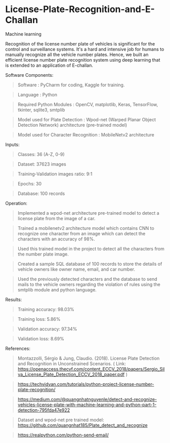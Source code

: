 # License-Plate-Recognition-and-E-Challan
Machine learning

Recognition of the license number plate of vehicles is significant for the control and surveillance systems. It's a hard and intensive job for humans to manually recognize all the vehicle number plates. Hence, we built an efficient license number plate recognition system using deep learning that is extended to an application of E-challan.

Software Components:

> Software : PyCharm for coding, Kaggle for training.

> Language : Python

> Required Python Modules : OpenCV, matplotlib,  Keras, TensorFlow, tkinter, sqlite3, smtplib

> Model used for Plate Detection : Wpod-net (Warped Planar Object Detection Network) architecture (pre-trained model)

> Model used for Character Recognition :  MobileNetv2 architecture

Inputs:

> Classes: 36  (A-Z, 0-9)

> Dataset: 37623 images

> Training-Validation images ratio: 9:1

> Epochs: 30

> Database: 100 records

Operation:

> Implemented a wpod-net architecture pre-trained model to detect a license plate from the image of a car.

> Trained a mobilenetv2 architecture model which contains CNN to recognize one character from an image which can detect the characters with an accuracy of 98%.

> Used this trained model in the project to detect all the characters from the number plate image.

> Created a sample SQL database of 100 records to store the details of vehicle owners like owner name, email, and car number.

> Used the previously detected characters and the database to send mails to the vehicle owners regarding the violation of rules using the smtplib module and python language.

Results:

> Training accuracy: 98.03%

> Training loss: 5.86%

> Validation accuracy: 97.34%

> Validation loss: 8.69%

References:

> Montazzolli, Sérgio & Jung, Claudio. (2018). License Plate Detection and Recognition in Unconstrained Scenarios. ( Link: https://openaccess.thecvf.com/content_ECCV_2018/papers/Sergio_Silva_License_Plate_Detection_ECCV_2018_paper.pdf )

> https://techvidvan.com/tutorials/python-project-license-number-plate-recognition/

> https://medium.com/@quangnhatnguyenle/detect-and-recognize-vehicles-license-plate-with-machine-learning-and-python-part-1-detection-795fda47e922

> Dataset and wpod-net pre trained model: 
       https://github.com/quangnhat185/Plate_detect_and_recognize
       
> https://realpython.com/python-send-email/

